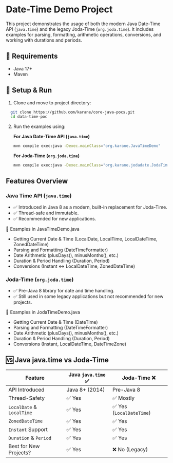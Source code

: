# Date-Time Demo Project

This project demonstrates the usage of both the modern Java Date-Time API (`java.time`) and the legacy Joda-Time (`org.joda.time`). 
It includes examples for parsing, formatting, arithmetic operations, conversions, and working with durations and periods.

## 📌 Requirements
- Java 17+
- Maven

## 🚀 Setup & Run
1. Clone and move to project directory:
 ```sh
   git clone https://github.com/karane/core-java-pocs.git
   cd data-time-poc
   ```
2. Run the examples using:

    **For Java Date-Time API (`java.time`)**
   ```sh
   mvn compile exec:java -Dexec.mainClass="org.karane.JavaTimeDemo"
   ```
    **For Joda-Time (`org.joda.time`)**
    ```sh
    mvn compile exec:java -Dexec.mainClass="org.karane.jodadate.JodaTimeDemo"
    ```
## Features Overview
### Java Time API (`java.time`)
- ✅ Introduced in Java 8 as a modern, built-in replacement for Joda-Time.
- ✅ Thread-safe and immutable.
- ✅ Recommended for new applications.

🔹 Examples in JavaTimeDemo.java
- Getting Current Date & Time (LocalDate, LocalTime, LocalDateTime, ZonedDateTime)
- Parsing and Formatting (DateTimeFormatter)
- Date Arithmetic (plusDays(), minusMonths(), etc.)
- Duration & Period Handling (Duration, Period)
- Conversions (Instant ↔ LocalDateTime, ZonedDateTime)

### Joda-Time (`org.joda.time`)
  - ✅ Pre-Java 8 library for date and time handling.
  - ✅ Still used in some legacy applications but not recommended for new projects.

🔹 Examples in JodaTimeDemo.java
- Getting Current Date & Time (DateTime)
- Parsing and Formatting (DateTimeFormatter)
- Date Arithmetic (plusDays(), minusMonths(), etc.)
- Duration & Period Handling (Duration, Period)
- Conversions (Instant, LocalDateTime, DateTimeZone)

## 🆚 Java java.time vs Joda-Time

| Feature                    | Java `java.time` ✅      | Joda-Time ❌              |
|----------------------------|-------------------------|---------------------------|
| API Introduced             | Java 8+ (2014)          | Pre-Java 8                |
| Thread-Safety              | ✅ Yes                  | ✅ Mostly                 |
| `LocalDate` & `LocalTime`   | ✅ Yes                  | ✅ Yes (`LocalDateTime`)  |
| `ZonedDateTime`            | ✅ Yes                  | ✅ Yes                    |
| `Instant` Support          | ✅ Yes                  | ✅ Yes                    |
| `Duration` & `Period`      | ✅ Yes                  | ✅ Yes                    |
| Best for New Projects?     | ✅ Yes                  | ❌ No (Legacy)            |
